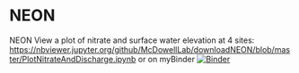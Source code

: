 # NEON
 NEON
View a plot of nitrate and surface water elevation at 4 sites: https://nbviewer.jupyter.org/github/McDowellLab/downloadNEON/blob/master/PlotNitrateAndDischarge.ipynb 
or on myBinder [![Binder](https://mybinder.org/badge_logo.svg)](https://mybinder.org/v2/gh/McDowellLab/downloadNEON/master)
